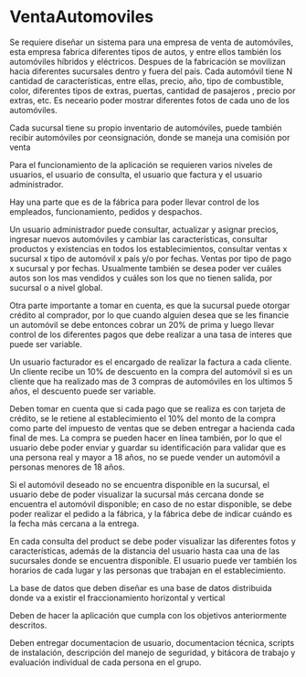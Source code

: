 # VentaAutomoviles
Se requiere diseñar un sistema  para una empresa de venta de automóviles, esta empresa fabrica diferentes tipos de autos, y entre ellos también los automóviles híbridos y eléctricos.  Despues de la fabricación se movilizan hacia diferentes sucursales dentro y fuera del país. Cada automóvil tiene N cantidad de características, entre ellas, precio, año, tipo de combustible, color, diferentes tipos de extras, puertas, cantidad de pasajeros , precio por extras, etc.  Es neceario poder mostrar diferentes fotos de cada uno de los automóviles.

Cada sucursal tiene su propio inventario de automóviles,  puede también recibir automóviles por ceonsignación, donde se maneja una comisión por venta

Para el funcionamiento de la aplicación se requieren varios niveles de usuarios, el usuario de consulta, el usuario que factura y el usuario administrador.

Hay una parte que es de la fábrica para poder llevar control de los empleados, funcionamiento, pedidos y despachos.

Un usuario administrador puede consultar, actualizar y asignar precios, ingresar nuevos automóviles y cambiar las características, consultar productos y existencias en todos los establecimientos, consultar ventas x sucursal  x tipo de automóvil  x país y/o por fechas. Ventas  por tipo de pago x sucursal y por fechas.  Usualmente también se desea poder ver cuáles autos son los mas vendidos y cuáles son los que no tienen salida, por sucursal o a nivel global.

Otra parte importante a tomar en cuenta, es que la sucursal puede otorgar crédito al comprador, por lo que cuando alguien desea que se les financie un automóvil se debe entonces cobrar un 20% de prima y luego llevar control de los diferentes pagos que debe realizar a una tasa de interes que puede ser variable.

Un usuario facturador es el encargado de realizar la factura a cada cliente.  Un cliente recibe un 10% de descuento en la compra del automóvil  si es un cliente que ha realizado mas de 3 compras de automóviles en los ultimos 5 años, el descuento puede ser variable.

Deben tomar en cuenta que si cada pago que se realiza es con tarjeta de crédito, se le retiene al establecimiento el 10% del monto de la compra como parte del impuesto de ventas que se deben entregar a hacienda cada final de mes.   La compra  se pueden hacer en línea también, por lo que el usuario debe poder enviar y guardar su identificación para validar que es una persona  real y mayor a 18 años, no se puede vender un automóvil a personas menores de 18 años.

Si el automóvil deseado no se encuentra disponible en la sucursal, el usuario debe de poder visualizar la sucursal más cercana donde se encuentra el automóvil disponible;  en caso de no estar disponible, se debe poder realizar el pedido a la fábrica, y la fábrica debe de indicar cuándo es la fecha más cercana a la entrega.

En cada consulta del product se debe poder visualizar las diferentes fotos y características, además de la distancia del usuario hasta caa una de las sucursales donde se encuentra disponible. El usuario puede ver también los horarios de cada lugar y las personas que trabajan en el  establecimiento.

La base de datos que deben diseñar es una base de datos distribuida donde va a existir el fraccionamiento horizontal y vertical

Deben de hacer la aplicación que cumpla con los objetivos anteriormente descritos.

Deben entregar documentacion de usuario, documentacion técnica, scripts de instalación, descripción del manejo de seguridad, y bitácora de trabajo y evaluación individual  de cada persona en el grupo.
